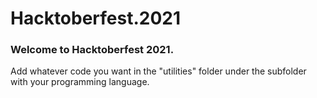 # Hacktoberfest.2021
### Welcome to Hacktoberfest 2021.
Add whatever code you want in the "utilities" folder under the subfolder with your programming language.
